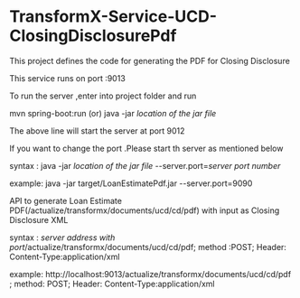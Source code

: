 # TransformX-Service-UCD-ClosingDisclosurePdf

This project defines the code for generating the PDF for Closing Disclosure

This service runs on port :9013

To run the server ,enter into project folder and run

mvn spring-boot:run (or) java -jar *location of the jar file*

The above line will start the server at port 9012

If you want to change the port .Please start th server as mentioned below 

syntax : java -jar *location of the jar file* --server.port=*server port number*
 
example: java -jar target/LoanEstimatePdf.jar --server.port=9090

API to generate Loan Estimate PDF(/actualize/transformx/documents/ucd/cd/pdf) with input as Closing Disclosure XML 

syntax : *server address with port*/actualize/transformx/documents/ucd/cd/pdf; method :POST; Header: Content-Type:application/xml

example: http://localhost:9013/actualize/transformx/documents/ucd/cd/pdf ; method: POST; Header: Content-Type:application/xml